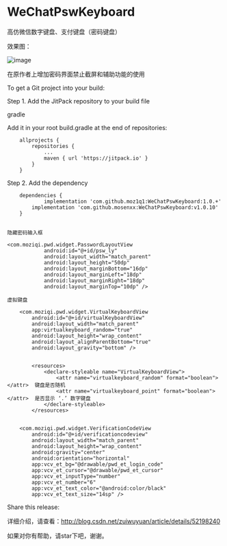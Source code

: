 # WeChatPswKeyboard
高仿微信数字键盘、支付键盘（密码键盘）

效果图：

![image](https://github.com/zuiwuyuan/WeChatPswKeyboard/blob/master/imgs/img.gif)

在原作者上增加密码界面禁止截屏和辅助功能的使用

To get a Git project into your build:

Step 1. Add the JitPack repository to your build file

gradle

Add it in your root build.gradle at the end of repositories:
```
	allprojects {
		repositories {
			...
			maven { url 'https://jitpack.io' }
		}
	}
```

Step 2. Add the dependency

```
	dependencies {
	        implementation 'com.github.moz1q1:WeChatPswKeyboard:1.0.+'
		implementation 'com.github.mosenxx:WeChatPswKeyboard:v1.0.10'
	}
```



```

隐藏密码输入框

<com.moziqi.pwd.widget.PasswordLayoutView
            android:id="@+id/psw_ly"
            android:layout_width="match_parent"
            android:layout_height="50dp"
            android:layout_marginBottom="16dp"
            android:layout_marginLeft="18dp"
            android:layout_marginRight="18dp"
            android:layout_marginTop="10dp" />

虚拟键盘

    <com.moziqi.pwd.widget.VirtualKeyboardView
        android:id="@+id/virtualKeyboardView"
        android:layout_width="match_parent"
        app:virtualkeyboard_random="true"
        android:layout_height="wrap_content"
        android:layout_alignParentBottom="true"
        android:layout_gravity="bottom" />


        <resources>
            <declare-styleable name="VirtualKeyboardView">
                <attr name="virtualkeyboard_random" format="boolean"></attr>  键盘是否随机
                <attr name="virtualkeyboard_point" format="boolean"></attr>  是否显示 ‘.’ 数字键盘
            </declare-styleable>
        </resources>


    <com.moziqi.pwd.widget.VerificationCodeView
        android:id="@+id/verificationcodeview"
        android:layout_width="match_parent"
        android:layout_height="wrap_content"
        android:gravity="center"
        android:orientation="horizontal"
        app:vcv_et_bg="@drawable/pwd_et_login_code"
        app:vcv_et_cursor="@drawable/pwd_et_cursor"
        app:vcv_et_inputType="number"
        app:vcv_et_number="6"
        app:vcv_et_text_color="@android:color/black"
        app:vcv_et_text_size="14sp" />
```
Share this release:


详细介绍，请查看：http://blog.csdn.net/zuiwuyuan/article/details/52198240

如果对你有帮助，请star下吧，谢谢。
